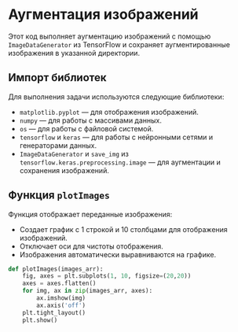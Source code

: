 ﻿# Аугментация изображений

Этот код выполняет аугментацию изображений с помощью `ImageDataGenerator` из TensorFlow и сохраняет аугментированные изображения в указанной директории.

## Импорт библиотек
Для выполнения задачи используются следующие библиотеки:
- `matplotlib.pyplot` — для отображения изображений.
- `numpy` — для работы с массивами данных.
- `os` — для работы с файловой системой.
- `tensorflow` и `keras` — для работы с нейронными сетями и генераторами данных.
- `ImageDataGenerator` и `save_img` из `tensorflow.keras.preprocessing.image` — для аугментации и сохранения изображений.

## Функция `plotImages`
Функция отображает переданные изображения:
- Создает график с 1 строкой и 10 столбцами для отображения изображений.
- Отключает оси для чистоты отображения.
- Изображения автоматически выравниваются на графике.

```python
def plotImages(images_arr):
    fig, axes = plt.subplots(1, 10, figsize=(20,20))  
    axes = axes.flatten()  
    for img, ax in zip(images_arr, axes):  
        ax.imshow(img)  
        ax.axis('off')  
    plt.tight_layout()  
    plt.show()
